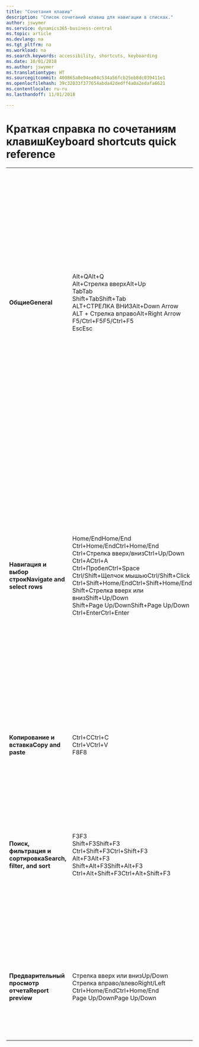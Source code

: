 ```yaml
---
title: "Сочетания клавиш"
description: "Список сочетаний клавиш для навигации в списках."
author: jswymer
ms.service: dynamics365-business-central
ms.topic: article
ms.devlang: na
ms.tgt_pltfrm: na
ms.workload: na
ms.search.keywords: accessibility, shortcuts, keyboarding
ms.date: 10/01/2018
ms.author: jswymer
ms.translationtype: HT
ms.sourcegitcommit: 400865a0e94ea04c534a56fcb25eb8dc039411e1
ms.openlocfilehash: 39c32033f377654abda42dedff4a0a2edafa6621
ms.contentlocale: ru-ru
ms.lasthandoff: 11/01/2018

---
```


# <a name="keyboard-shortcuts-quick-reference"></a><span data-ttu-id="29536-103">Краткая справка по сочетаниям клавиш</span><span class="sxs-lookup"><span data-stu-id="29536-103">Keyboard shortcuts quick reference</span></span>

||||  
|----------------|-----------|----------------| 
|<span data-ttu-id="29536-104">**Общие**</span><span class="sxs-lookup"><span data-stu-id="29536-104">**General**</span></span>|<span data-ttu-id="29536-105">Alt+Q</span><span class="sxs-lookup"><span data-stu-id="29536-105">Alt+Q</span></span><br /><span data-ttu-id="29536-106">Alt+Стрелка вверх</span><span class="sxs-lookup"><span data-stu-id="29536-106">Alt+Up</span></span><br /><span data-ttu-id="29536-107">Tab</span><span class="sxs-lookup"><span data-stu-id="29536-107">Tab</span></span><br /><span data-ttu-id="29536-108">Shift+Tab</span><span class="sxs-lookup"><span data-stu-id="29536-108">Shift+Tab</span></span><br /><span data-ttu-id="29536-109">ALT+СТРЕЛКА ВНИЗ</span><span class="sxs-lookup"><span data-stu-id="29536-109">Alt+Down Arrow</span></span><br /><span data-ttu-id="29536-110">ALT + Стрелка вправо</span><span class="sxs-lookup"><span data-stu-id="29536-110">Alt+Right Arrow</span></span><br /><span data-ttu-id="29536-111">F5/Ctrl+F5</span><span class="sxs-lookup"><span data-stu-id="29536-111">F5/Ctrl+F5</span></span><br /><span data-ttu-id="29536-112">Esc</span><span class="sxs-lookup"><span data-stu-id="29536-112">Esc</span></span>|<span data-ttu-id="29536-113">Открытие **Что вы хотите**</span><span class="sxs-lookup"><span data-stu-id="29536-113">Open **Tell me**</span></span><br /><span data-ttu-id="29536-114">Открытие всплывающей подсказки или ошибки проверки</span><span class="sxs-lookup"><span data-stu-id="29536-114">Open tooltip or validation error</span></span><br /><span data-ttu-id="29536-115">Перемещение фокуса на следующий элемент управления</span><span class="sxs-lookup"><span data-stu-id="29536-115">Move focus to the next control</span></span><br /><span data-ttu-id="29536-116">Перемещение фокуса на предыдущий элемент управления</span><span class="sxs-lookup"><span data-stu-id="29536-116">Move focus to the previous control</span></span><br /><span data-ttu-id="29536-117">Открытие раскрывающегося списка или поля подстановки</span><span class="sxs-lookup"><span data-stu-id="29536-117">Open a drop-down or look up</span></span><br /><span data-ttu-id="29536-118">Просмотр транзакций для вычисляемого значения</span><span class="sxs-lookup"><span data-stu-id="29536-118">See the transactions for calculated value</span></span><br /><span data-ttu-id="29536-119">Обновление или перезагрузка страницы</span><span class="sxs-lookup"><span data-stu-id="29536-119">Refresh/reload page</span></span><br /><span data-ttu-id="29536-120">Закрытие текущей страницы или раскрывающегося списка.</span><span class="sxs-lookup"><span data-stu-id="29536-120">Close the current page or drop-down.</span></span>|
|<span data-ttu-id="29536-121">**Навигация и выбор строк**</span><span class="sxs-lookup"><span data-stu-id="29536-121">**Navigate and select rows**</span></span>| <span data-ttu-id="29536-122">Home/End</span><span class="sxs-lookup"><span data-stu-id="29536-122">Home/End</span></span><br /><span data-ttu-id="29536-123">Ctrl+Home/End</span><span class="sxs-lookup"><span data-stu-id="29536-123">Ctrl+Home/End</span></span> <br /><span data-ttu-id="29536-124">Ctrl+Стрелка вверх/вниз</span><span class="sxs-lookup"><span data-stu-id="29536-124">Ctrl+Up/Down</span></span><br /><span data-ttu-id="29536-125">Ctrl+A</span><span class="sxs-lookup"><span data-stu-id="29536-125">Ctrl+A</span></span> <br /><span data-ttu-id="29536-126">Ctrl+Пробел</span><span class="sxs-lookup"><span data-stu-id="29536-126">Ctrl+Space</span></span><br /><span data-ttu-id="29536-127">Ctrl/Shift+Щелчок мышью</span><span class="sxs-lookup"><span data-stu-id="29536-127">Ctrl/Shift+Click</span></span><br /><span data-ttu-id="29536-128">Ctrl+Shift+Home/End</span><span class="sxs-lookup"><span data-stu-id="29536-128">Ctrl+Shift+Home/End</span></span><br /><span data-ttu-id="29536-129">Shift+Стрелка вверх или вниз</span><span class="sxs-lookup"><span data-stu-id="29536-129">Shift+Up/Down</span></span><br /><span data-ttu-id="29536-130">Shift+Page Up/Down</span><span class="sxs-lookup"><span data-stu-id="29536-130">Shift+Page Up/Down</span></span><br /><span data-ttu-id="29536-131">Ctrl+Enter</span><span class="sxs-lookup"><span data-stu-id="29536-131">Ctrl+Enter</span></span>| <span data-ttu-id="29536-132">Перейти к первому или последнему полю</span><span class="sxs-lookup"><span data-stu-id="29536-132">Go to first/last field</span></span><br /><span data-ttu-id="29536-133">Перейти к первой или последней строке</span><span class="sxs-lookup"><span data-stu-id="29536-133">Go to first/last row</span></span><br /><span data-ttu-id="29536-134">Навигация без потери выбора</span><span class="sxs-lookup"><span data-stu-id="29536-134">Navigate without losing selection</span></span><br /><span data-ttu-id="29536-135">Выбрать все</span><span class="sxs-lookup"><span data-stu-id="29536-135">Select all</span></span><br /><span data-ttu-id="29536-136">Переключение выбора строки</span><span class="sxs-lookup"><span data-stu-id="29536-136">Toggle row selection</span></span><br /> <span data-ttu-id="29536-137">Добавление строки или строк к выделению</span><span class="sxs-lookup"><span data-stu-id="29536-137">Add the row/rows to the selection</span></span><br /><span data-ttu-id="29536-138">Расширение выбора до первой или последней строки</span><span class="sxs-lookup"><span data-stu-id="29536-138">Extend selection to first/last row</span></span><br /><span data-ttu-id="29536-139">Добавить строку выше или ниже выделения</span><span class="sxs-lookup"><span data-stu-id="29536-139">Add row above/below to selection</span></span><br /><span data-ttu-id="29536-140">Добавление всех видимых строк выше или ниже выделения</span><span class="sxs-lookup"><span data-stu-id="29536-140">Add all visible rows above/below to selection</span></span><br /><span data-ttu-id="29536-141">Вывод фокуса из списка</span><span class="sxs-lookup"><span data-stu-id="29536-141">Focus out of the list</span></span>|
|<span data-ttu-id="29536-142">**Копирование и вставка**</span><span class="sxs-lookup"><span data-stu-id="29536-142">**Copy and paste**</span></span>|<span data-ttu-id="29536-143">Ctrl+C</span><span class="sxs-lookup"><span data-stu-id="29536-143">Ctrl+C</span></span><br /><span data-ttu-id="29536-144">Ctrl+V</span><span class="sxs-lookup"><span data-stu-id="29536-144">Ctrl+V</span></span><br /><span data-ttu-id="29536-145">F8</span><span class="sxs-lookup"><span data-stu-id="29536-145">F8</span></span>|<span data-ttu-id="29536-146">Копировать строки</span><span class="sxs-lookup"><span data-stu-id="29536-146">Copy rows</span></span><br /><span data-ttu-id="29536-147">Вставить строки</span><span class="sxs-lookup"><span data-stu-id="29536-147">Paste rows</span></span><br /><span data-ttu-id="29536-148">Копировать поле выше в текущую строку</span><span class="sxs-lookup"><span data-stu-id="29536-148">Copy field above into current row</span></span>|
|<span data-ttu-id="29536-149">**Поиск, фильтрация и сортировка**</span><span class="sxs-lookup"><span data-stu-id="29536-149">**Search, filter, and sort**</span></span>|<span data-ttu-id="29536-150">F3</span><span class="sxs-lookup"><span data-stu-id="29536-150">F3</span></span><br /><span data-ttu-id="29536-151">Shift+F3</span><span class="sxs-lookup"><span data-stu-id="29536-151">Shift+F3</span></span><br /><span data-ttu-id="29536-152">Ctrl+Shift+F3</span><span class="sxs-lookup"><span data-stu-id="29536-152">Ctrl+Shift+F3</span></span><br /><span data-ttu-id="29536-153">Alt+F3</span><span class="sxs-lookup"><span data-stu-id="29536-153">Alt+F3</span></span><br /><span data-ttu-id="29536-154">Shift+Alt+F3</span><span class="sxs-lookup"><span data-stu-id="29536-154">Shift+Alt+F3</span></span><br /><span data-ttu-id="29536-155">Ctrl+Alt+Shift+F3</span><span class="sxs-lookup"><span data-stu-id="29536-155">Ctrl+Alt+Shift+F3</span></span>|<span data-ttu-id="29536-156">Переключение поиска</span><span class="sxs-lookup"><span data-stu-id="29536-156">Toggle search</span></span><br /><span data-ttu-id="29536-157">Переключение области фильтров; фокусировка на фильтрах полей</span><span class="sxs-lookup"><span data-stu-id="29536-157">Toggle filter pane; focus on field filters</span></span><br /><span data-ttu-id="29536-158">Переключение области фильтров; фокусировка на фильтрах итоговых значений</span><span class="sxs-lookup"><span data-stu-id="29536-158">Toggle filter pane; focus on totals filters</span></span><br /><span data-ttu-id="29536-159">Фильтр по выбранному значению ячейки</span><span class="sxs-lookup"><span data-stu-id="29536-159">Filter on selected cell value</span></span><br /><span data-ttu-id="29536-160">Добавить фильтр в выбранное поле</span><span class="sxs-lookup"><span data-stu-id="29536-160">Add filter on selected field</span></span><br /><span data-ttu-id="29536-161">Сброс фильтров</span><span class="sxs-lookup"><span data-stu-id="29536-161">Reset filters</span></span>|
|<span data-ttu-id="29536-162">**Предварительный просмотр отчета**</span><span class="sxs-lookup"><span data-stu-id="29536-162">**Report preview**</span></span>|<span data-ttu-id="29536-163">Стрелка вверх или вниз</span><span class="sxs-lookup"><span data-stu-id="29536-163">Up/Down</span></span><br /><span data-ttu-id="29536-164">Стрелка вправо/влево</span><span class="sxs-lookup"><span data-stu-id="29536-164">Right/Left</span></span><br /><span data-ttu-id="29536-165">Ctrl+Home/End</span><span class="sxs-lookup"><span data-stu-id="29536-165">Ctrl+Home/End</span></span><br /><span data-ttu-id="29536-166">Page Up/Down</span><span class="sxs-lookup"><span data-stu-id="29536-166">Page Up/Down</span></span>|<span data-ttu-id="29536-167">Прокрутка страницы вверх или вниз</span><span class="sxs-lookup"><span data-stu-id="29536-167">Scroll up and down the page</span></span><br /><span data-ttu-id="29536-168">Прокрутка вправо или влево</span><span class="sxs-lookup"><span data-stu-id="29536-168">Scroll to the right/left</span></span> <br /><span data-ttu-id="29536-169">Перейти к первой/последней странице</span><span class="sxs-lookup"><span data-stu-id="29536-169">Go to the first/last page</span></span><br /><span data-ttu-id="29536-170">Перейти к предыдущей/следующей странице</span><span class="sxs-lookup"><span data-stu-id="29536-170">Go to the previous/next page</span></span>|

